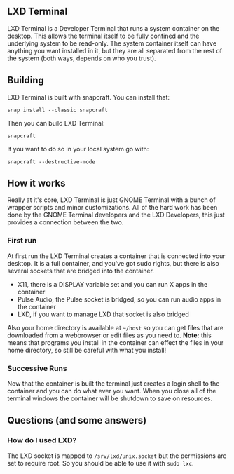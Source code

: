 ## LXD Terminal

LXD Terminal is a Developer Terminal that runs a system container on the desktop. This
allows the terminal itself to be fully confined and the underlying system to be
read-only. The system container itself can have anything you want installed in it, but
they are all separated from the rest of the system (both ways, depends on who you trust).

## Building

LXD Terminal is built with snapcraft. You can install that:

```
snap install --classic snapcraft
```

Then you can build LXD Terminal:

```
snapcraft
```

If you want to do so in your local system go with:

```
snapcraft --destructive-mode
```

## How it works

Really at it's core, LXD Terminal is just GNOME Terminal with a bunch of wrapper scripts
and minor customizations. All of the hard work has been done by the GNOME Terminal
developers and the LXD Developers, this just provides a connection between the two.

### First run

At first run the LXD Terminal creates a container that is connected into your desktop. It
is a full container, and you've got sudo rights, but there is also several sockets that
are bridged into the container.

 * X11, there is a DISPLAY variable set and you can run X apps in the container
 * Pulse Audio, the Pulse socket is bridged, so you can run audio apps in the container
 * LXD, if you want to manage LXD that socket is also bridged

Also your home directory is available at `~/host` so you can get files that are downloaded
from a webbrowser or edit files as you need to. **Note:** this means that programs
you install in the container can effect the files in your home directory, so still
be careful with what you install!

### Successive Runs

Now that the container is built the terminal just creates a login shell to the container
and you can do what ever you want. When you close all of the terminal windows the container
will be shutdown to save on resources.

## Questions (and some answers)

### How do I used LXD?

The LXD socket is mapped to `/srv/lxd/unix.socket` but the permissions are set to
require root. So you should be able to use it with `sudo lxc`.
